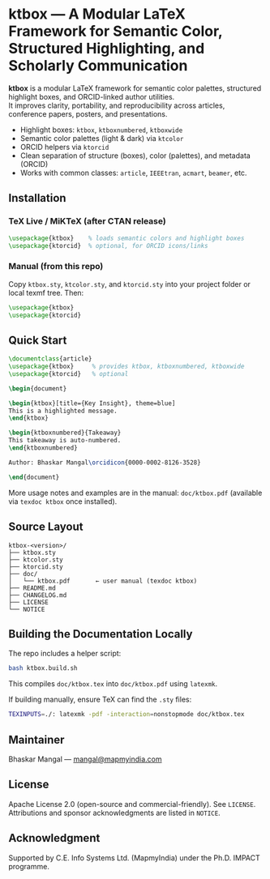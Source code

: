 # ktbox — A Modular LaTeX Framework for Semantic Color, Structured Highlighting, and Scholarly Communication

**ktbox** is a modular LaTeX framework for semantic color palettes, structured highlight boxes, and ORCID-linked author utilities.  
It improves clarity, portability, and reproducibility across articles, conference papers, posters, and presentations.

- Highlight boxes: `ktbox`, `ktboxnumbered`, `ktboxwide`
- Semantic color palettes (light & dark) via `ktcolor`
- ORCID helpers via `ktorcid`
- Clean separation of structure (boxes), color (palettes), and metadata (ORCID)
- Works with common classes: `article`, `IEEEtran`, `acmart`, `beamer`, etc.


## Installation

### TeX Live / MiKTeX (after CTAN release)

```tex
\usepackage{ktbox}    % loads semantic colors and highlight boxes
\usepackage{ktorcid}  % optional, for ORCID icons/links
````

### Manual (from this repo)

Copy `ktbox.sty`, `ktcolor.sty`, and `ktorcid.sty` into your project folder or local texmf tree. Then:

```tex
\usepackage{ktbox}
\usepackage{ktorcid}
```

## Quick Start

```tex
\documentclass{article}
\usepackage{ktbox}     % provides ktbox, ktboxnumbered, ktboxwide
\usepackage{ktorcid}   % optional

\begin{document}

\begin{ktbox}[title={Key Insight}, theme=blue]
This is a highlighted message.
\end{ktbox}

\begin{ktboxnumbered}{Takeaway}
This takeaway is auto-numbered.
\end{ktboxnumbered}

Author: Bhaskar Mangal\orcidicon{0000-0002-8126-3528}

\end{document}
```

More usage notes and examples are in the manual: `doc/ktbox.pdf`
(available via `texdoc ktbox` once installed).


## Source Layout

```
ktbox-<version>/
├── ktbox.sty
├── ktcolor.sty
├── ktorcid.sty
├── doc/
│   └── ktbox.pdf       ← user manual (texdoc ktbox)
├── README.md
├── CHANGELOG.md
├── LICENSE
└── NOTICE
```


## Building the Documentation Locally

The repo includes a helper script:

```bash
bash ktbox.build.sh
```

This compiles `doc/ktbox.tex` into `doc/ktbox.pdf` using `latexmk`.

If building manually, ensure TeX can find the `.sty` files:

```bash
TEXINPUTS=./: latexmk -pdf -interaction=nonstopmode doc/ktbox.tex
```

## Maintainer

Bhaskar Mangal — [mangal@mapmyindia.com](mailto:mangal@mapmyindia.com)


## License

Apache License 2.0 (open-source and commercial-friendly). See `LICENSE`.
Attributions and sponsor acknowledgments are listed in `NOTICE`.


## Acknowledgment

Supported by C.E. Info Systems Ltd. (MapmyIndia) under the Ph.D. IMPACT programme.
